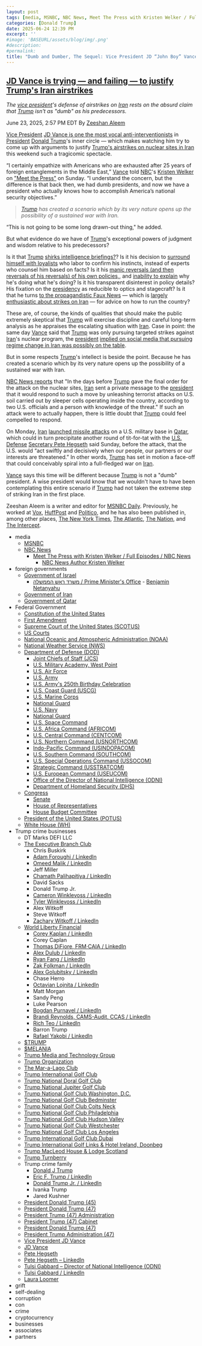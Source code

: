```yaml
---
layout: post
tags: [media, MSNBC, NBC News, Meet The Press with Kristen Welker / Full Episodes / NBC News, NBC News Author Kristen Welker, foreign governments, Government of Israel, משרד ראש הממשלה / Prime Minister’s Office, Benjamin Netanyahu, Government of Iran, Federal Government, Government of Qatar, Constitution of the United States, First Amendment, Supreme Court of the United States (SCOTUS), US Courts, National Oceanic and Atmospheric Administration (NOAA), National Weather Service (NWS), Department of Defense (DOD), Joint Chiefs of Staff (JCS), U.S. Military Academy West Point, U.S. Air Force, U.S. Army, U.S. Army’s 250th Birthday Celebration, U.S. Coast Guard (USCG), U.S. Marine Corps, National Guard, U.S. Navy, National Guard, U.S. Space Command, U.S. Africa Command (AFRICOM), U.S. Central Command (CENTCOM), U.S. Northern Command (USNORTHCOM), Indo-Pacific Command (USINDOPACOM), U.S. Southern Command (SOUTHCOM), U.S. Special Operations Command (USSOCOM), Strategic Command (USSTRATCOM), U.S. European Command (USEUCOM), Office of the Director of National Intelligence (ODNI), Department of Homeland Security (DHS), Congress, Senate, House of Representatives, House Budget Committee, President of the United States (POTUS), White House (WH), Trump crime businesses, DT Marks DEFI LLC, The Executive Branch Club, Chris Buskirk, Adam Foroughi / LinkedIn, Omeed Malik / LinkedIn, Jeff Miller, Chamath Palihapitiya / LinkedIn, David Sacks, Donald Trump Jr., Cameron Winklevoss / LinkedIn, Tyler Winklevoss / LinkedIn, Alex Witkoff, Steve Witkoff, Zachary Witkoff / LinkedIn, World Liberty Financial, Corey Kaplan / LinkedIn, Corey Caplan, Thomas DiFiore FRM·CAIA / LinkedIn, Alex Dulub / LinkedIn, Ryan Fang / LinkedIn, Zak Folkman / LinkedIn, Alex Golubitsky / LinkedIn, Chase Herro, Octavian Lojnita / LinkedIn, Matt Morgan, Sandy Peng, Luke Pearson, Bogdan Purnavel / LinkedIn, Brandi Reynolds CAMS-Audit CCAS / LinkedIn, Rich Teo / LinkedIn, Barron Trump, Rafael Yakobi / LinkedIn, $TRUMP, $MELANIA, Trump Media and Technology Group, Trump Organization, The Mar-a-Lago Club, Trump International Golf Club, Trump National Doral Golf Club, Trump National Jupiter Golf Club, Trump National Golf Club Washington D.C., Trump National Golf Club Bedminster, Trump National Golf Club Colts Neck, Trump National Golf Club Philadelphia, Trump National Golf Club Hudson Valley, Trump National Golf Club Westchester, Trump National Golf Club Los Angeles, Trump International Golf Club Dubai, Trump International Golf Links & Hotel Ireland Doonbeg, Trump MacLeod House & Lodge Scotland, Trump Turnberry, Trump crime family, Donald J Trump, Eric F. Trump / LinkedIn, Donald Trump Jr. / LinkedIn, Ivanka Trump, Jared Kushner, President Donald Trump (45), President Donald Trump (47), President Trump (47) Administration, President Trump (47) Cabinet, President Donald Trump (47), President Trump Administration (47), Vice President JD Vance, JD Vance, Pete Hegseth, Pete Hegseth – LinkedIn, Tulsi Gabbard – Director of National Intelligence (ODNI), Tulsi Gabbard / LinkedIn, Laura Loomer, grift, self-dealing, corruption, con, crime, cryptocurrency, businesses, associates, partners]
categories: [Donald Trump]
date: 2025-06-24 12:39 PM
excerpt: ''
#image: 'BASEURL/assets/blog/img/.png'
#description:
#permalink:
title: "Dumb and Dumber, The Sequel: Vice President JD “John Boy” Vance Is Dumber Than His President. Bless His Heart"
---
```



## [JD Vance is trying — and failing — to justify Trump's Iran airstrikes](https://www.msnbc.com/top-stories/latest/jd-vance-iran-dumb-presidents-trump-war-rcna214476)

*The [vice president](https://www.whitehouse.gov/administration/jd-vance/)'s defense of airstrikes on [Iran](https://irangov.ir/) rests on the absurd claim that [Trump](https://www.donaldjtrump.com/) isn't as "dumb" as his predecessors.*

June 23, 2025, 2:57 PM EDT
By [Zeeshan Aleem](https://www.msnbc.com/author/zeeshan-aleem-ncpn1235332)

[Vice President](https://www.whitehouse.gov/administration/jd-vance/) [JD Vance is one the most vocal anti-interventionists](https://www.nbcnews.com/politics/jd-vance/iran-vance-intervention-skeptic-role-salesman-rcna214345) in [President](https://www.whitehouse.gov/) [Donald Trump](https://www.donaldjtrump.com/)'s inner circle — which makes watching him try to come up with arguments to justify [Trump's airstrikes on nuclear sites in Iran](https://www.msnbc.com/top-stories/latest/us-bombs-iran-nuclear-sites-trump-rcna214311) this weekend such a tragicomic spectacle.

“I certainly empathize with Americans who are exhausted after 25 years of foreign entanglements in the Middle East,” [Vance](https://www.whitehouse.gov/administration/jd-vance/) told [NBC](https://www.nbcnews.com/)'s [Kristen Welker](https://www.nbcnews.com/author/kristen-welker-ncpn6396) on ["Meet the Press"](https://www.nbcnews.com/meet-the-press-full-episodes) on Sunday. “I understand the concern, but the difference is that back then, we had dumb presidents, and now we have a president who actually knows how to accomplish America’s national security objectives.”

> *[Trump](https://www.donaldjtrump.com/) has created a scenario which by its very nature opens up the possibility of a sustained war with Iran.*

“This is not going to be some long drawn-out thing," he added.

But what evidence do we have of [Trump](https://www.donaldjtrump.com/)'s exceptional powers of judgment and wisdom relative to his predecessors?

Is it that [Trump](https://www.donaldjtrump.com/) [shirks intelligence briefings?](https://www.politico.com/news/2025/05/09/trump-intelligence-briefing-frequency-00338946)? Is it his decision to [surround himself with loyalists](https://www.msnbc.com/opinion/msnbc-opinion/trump-iran-israel-war-hegseth-gabbard-loomer-bannon-rcna214170) who labor to confirm his instincts, instead of experts who counsel him based on facts? Is it his [manic reversals (and then reversals of his reversals) of his own policies,](https://www.msnbc.com/top-stories/latest/trump-tariffs-relief-farmers-automakers-economy-rcna203935), and [inability to explain](https://www.cnn.com/2025/04/23/business/endgame-trumps-tariffs) why he's doing what he's doing? Is it his transparent disinterest in policy details? His fixation on the [presidency](https://www.whitehouse.gov/) as reducible to optics and stagecraft? Is it that he turns [to the propagandistic Faux News](https://www.vox.com/2017/8/7/16083122/breakfast-club-fox-and-friends) — which is [largely enthusiastic about strikes on Iran](https://www.mediamatters.org/fox-news/trumps-fox-news-obsession-driving-us-toward-war-iran) — for advice on how to run the country?

These are, of course, the kinds of qualities that should make the public extremely skeptical that [Trump](https://www.donaldjtrump.com/) will exercise discipline and careful long-term analysis as he appraises the escalating situation with [Iran](https://irangov.ir/). Case in point: the same day [Vance](https://www.whitehouse.gov/administration/jd-vance/) said that [Trump](https://www.donaldjtrump.com/) was only pursuing targeted strikes against [Iran](https://irangov.ir/)'s nuclear program, the [president](https://www.whitehouse.gov/) [implied on social media that pursuing regime change in Iran was possibly on the table](https://www.reuters.com/world/middle-east/us-strikes-against-iran-nuclear-facilities-incredible-overwhelming-success-2025-06-22/).

But in some respects [Trump](https://www.donaldjtrump.com/)'s intellect is beside the point. Because he has created a scenario which by its very nature opens up the possibility of a sustained war with Iran.

[NBC News reports](https://www.nbcnews.com/world/iran/iran-trump-nuclear-israel-bombing-what-next-rcna214328) that "In the days before [Trump](https://www.donaldjtrump.com/) gave the final order for the attack on the nuclear sites, [Iran](https://irangov.ir/) sent a private message to the [president](https://www.whitehouse.gov/) that it would respond to such a move by unleashing terrorist attacks on U.S. soil carried out by sleeper cells operating inside the country, according to two U.S. officials and a person with knowledge of the threat." If such an attack were to actually happen, there is little doubt that [Trump](https://www.donaldjtrump.com/) could feel compelled to respond.

On Monday, [Iran](https://irangov.ir/) [launched missile attacks](https://www.nbcnews.com/world/middle-east/live-blog/live-updates-iran-top-diplomat-meets-putin-us-braces-retaliation-rcna214428/rcrd83359?canonicalCard=true) on a U.S. military base in [Qatar](https://hukoomi.gov.qa/), which could in turn precipitate another round of tit-for-tat with the [U.S. Defense](https://www.defense.gov/) [Secretary Pete Hegseth](https://www.defense.gov/About/Biographies/Biography/Article/4040890/hon-pete-hegseth/) said Sunday, before the attack, that the U.S. would “act swiftly and decisively when our people, our partners or our interests are threatened.” In other words, [Trump](https://www.donaldjtrump.com/) has set in motion a face-off that could conceivably spiral into a full-fledged war on [Iran](https://irangov.ir/).

[Vance](https://www.whitehouse.gov/administration/jd-vance/) says this time will be different because [Trump](https://www.donaldjtrump.com/) is not a "dumb" president. A wise president would know that we wouldn't have to have been contemplating this entire scenario if [Trump](https://www.donaldjtrump.com/) had not taken the extreme step of striking Iran in the first place. 

Zeeshan Aleem is a writer and editor for [MSNBC Daily](https://www.msnbc.com/). Previously, he worked at [Vox](https://www.vox.com/), [HuffPost](https://www.huffpost.com/) and [Politico](https://www.politico.com/), and he has also been published in, among other places, [The New York Times](https://www.nytimes.com/), [The Atlantic](https://www.theatlantic.com/), [The Nation](https://www.thenation.com/), and [The Intercept](https://theintercept.com/).

- media
    - [MSNBC](https://www.msnbc.com/)
    - [NBC News](https://www.nbcnews.com/)
        - [Meet The Press with Kristen Welker / Full Episodes / NBC News](https://www.nbcnews.com/meet-the-press-full-episodes)
            - [NBC News Author Kristen Welker](https://www.nbcnews.com/author/kristen-welker-ncpn6396)
- foreign governments 
    - [Government of Israel](https://www.gov.il/)
        - [משרד ראש הממשלה / Prime Minister's Office](https://www.gov.il/he/departments/prime_ministers_office/govil-landing-page)
                - [Benjamin Netanyahu](https://www.netanyahu.org.il/)
    - [Government of Iran](https://irangov.ir/)
    - [Government of Qatar](https://hukoomi.gov.qa/)
- Federal Government 
    - [Constitution of the United States](https://constitution.congress.gov/)
    - [First Amendment](https://constitution.congress.gov/constitution/amendment-1/)
    - [Supreme Court of the United States (SCOTUS)](https://www.supremecourt.gov/)
    - [US Courts](https://www.uscourts.gov/)
    - [National Oceanic and Atmospheric Administration (NOAA)](https://www.noaa.gov/)
    - [National Weather Service (NWS)](https://www.weather.gov/)
    - [Department of Defense (DOD)](https://www.defense.gov/)
        - [Joint Chiefs of Staff (JCS)](https://www.jcs.mil/)
        - [U.S. Military Academy, West Point](https://www.westpoint.edu/)
        - [U.S. Air Force](https://www.af.mil/)
        - [U.S. Army](https://www.army.mil/)
        - [U.S. Army's 250th Birthday Celebration](https://www.army.mil/1775/)
        - [U.S. Coast Guard (USCG)](https://www.uscg.mil/)
        - [U.S. Marine Corps](https://www.marines.mil/)
        - [National Guard](https://www.nationalguard.mil/)
        - [U.S. Navy](https://www.navy.mil/)
        - [National Guard](https://www.nationalguard.mil/)
        - [U.S. Space Command](https://www.spacecom.mil/)
        - [U.S. Africa Command (AFRICOM)](https://www.africom.mil/)
        - [U.S. Central Command (CENTCOM)](https://www.centcom.mil/)
        - [U.S. Northern Command (USNORTHCOM)](https://www.northcom.mil/)
        - [Indo-Pacific Command (USINDOPACOM)](https://www.pacom.mil/)
        - [U.S. Southern Command (SOUTHCOM)](http://www.southcom.mil/)
        - [U.S. Special Operations Command (USSOCOM)](https://www.socom.mil/)
        - [Strategic Command (USSTRATCOM)](http://www.stratcom.mil/)
        - [U.S. European Command (USEUCOM)](https://www.eucom.mil/)
        - [Office of the Director of National Intelligence (ODNI)](https://www.odni.gov/)
        - [Department of Homeland Security (DHS)](https://www.dhs.gov/)
    - [Congress](https://www.congress.gov/)
        - [Senate](https://www.senate.gov/)
        - [House of Representatives](https://www.house.gov/)
        - [House Budget Committee ](https://budget.house.gov/)
    - [President of the United States (POTUS)](https://www.whitehouse.gov/)
    - [White House (WH)](https://www.whitehouse.gov/)
- Trump crime businesses
    - DT Marks DEFI LLC
    - [The Executive Branch Club](https://www.theexecutivebranchclub.com/)
        - Chris Buskirk
        - [Adam Foroughi / LinkedIn](https://www.linkedin.com/in/adamforoughi/)
        - [Omeed Malik / LinkedIn](https://www.linkedin.com/in/omeed-malik-b483b1186/)
        - Jeff Miller
        - [Chamath Palihapitiya / LinkedIn](https://www.linkedin.com/in/chamath/)
        - David Sacks
        - Donald Trump Jr.
        - [Cameron Winklevoss / LinkedIn](https://www.linkedin.com/in/winklevoss/)
        - [Tyler Winklevoss / LinkedIn](https://www.linkedin.com/in/tylerwinklevoss/)
        - Alex Witkoff
        - Steve Witkoff
        - [Zachary Witkoff / LinkedIn](https://www.linkedin.com/in/zachary-witkoff-038a4143/)
    - [World Liberty Financial](https://worldlibertyfinancial.com/)
        - [Corey Kaplan / LinkedIn](https://www.linkedin.com/in/coreykaplan/)
        - Corey Caplan
        - [Thomas DiFiore, FRM·CAIA / LinkedIn](https://www.linkedin.com/in/thomasdifiore42/)
        - [Alex Dulub / LinkedIn](https://www.linkedin.com/in/alexei-dulub/)
        - [Ryan Fang / LinkedIn](https://www.linkedin.com/in/ryan-fang-245011a2/)
        - [Zak Folkman / LinkedIn](https://www.linkedin.com/in/zak-folkman-0300669a/)
        - [Alex Golubitsky / LinkedIn](https://www.linkedin.com/in/alexgolubitsky/)
        - Chase Herro
        - [Octavian Lojnita / LinkedIn](https://www.linkedin.com/in/octavian-lojnita/)
        - Matt Morgan
        - Sandy Peng
        - Luke Pearson
        - [Bogdan Purnavel / LinkedIn](https://www.linkedin.com/in/bogdan-purnavel-73b05a14b/)
        - [Brandi Reynolds, CAMS-Audit, CCAS / LinkedIn](https://www.linkedin.com/in/brandi-reynolds-cams-audit-ccas-64b8aa53/)
        - [Rich Teo / LinkedIn](https://www.linkedin.com/in/richteo/)
        - Barron Trump
        - [Rafael Yakobi / LinkedIn](https://www.linkedin.com/in/rafaelyakobi/)
    - [$TRUMP](https://gettrumpmemes.com/)
    - [$MELANIA](https://melaniameme.com/)
    - [Trump Media and Technology Group](https://tmtgcorp.com/)
    - [Trump Organization](https://www.trump.com/)
    - [The Mar-a-Lago Club](https://www.maralagoclub.com/)
    - [Trump International Golf Club](https://www.trumpinternationalpalmbeaches.com/)
    - [Trump National Doral Golf Club](https://www.trumpgolfdoral.com/)
    - [Trump National Jupiter Golf Club](https://www.trumpnationaljupiter.com/)
    - [Trump National Golf Club Washington, D.C.](https://www.trumpnationaldc.com/)
    - [Trump National Golf Club Bedminster](https://www.trumpnationalbedminster.com/)
    - [Trump National Golf Club Colts Neck](https://www.trumpcoltsneck.com/)
    - [Trump National Golf Club Philadelphia](https://www.trumpnationalphiladelphia.com/)
    - [Trump National Golf Club Hudson Valley](https://www.trumpnationalhudsonvalley.com/)
    - [Trump National Golf Club Westchester](https://www.trumpnationalwestchester.com/)
    - [Trump National Golf Club Los Angeles](https://www.trumpnationallosangeles.com/)
    - [Trump International Golf Club Dubai](https://www.trumpgolfdubai.com/)
    - [Trump International Golf Links & Hotel Ireland, Doonbeg](https://www.trumpgolfireland.com/)
    - [Trump MacLeod House & Lodge Scotland](https://www.trumphotels.com/macleod-house)
    - [Trump Turnberry](https://www.turnberry.co.uk/)
    - Trump crime family
        - [Donald J Trump](https://www.donaldjtrump.com/)
        - [Eric F. Trump / LinkedIn](https://www.linkedin.com/in/erictrump/)
        - [Donald Trump Jr. / LinkedIn](https://www.linkedin.com/in/donald-trump-jr-4454b862/)
        - Ivanka Trump
        - Jared Kushner
     - [President Donald Trump (45)](https://trumpwhitehouse.archives.gov/)
    - [President Donald Trump (47)](https://www.whitehouse.gov/administration/donald-j-trump/)
    - [President Trump (47) Administration](https://www.whitehouse.gov/administration/)
    - [President Trump (47) Cabinet](https://www.whitehouse.gov/administration/the-cabinet/)
    - [President Donald Trump (47)](https://www.whitehouse.gov/administration/donald-j-trump/)
    - [President Trump Administration (47)](https://www.whitehouse.gov/administration/)
    - [Vice President JD Vance](https://www.whitehouse.gov/administration/jd-vance/)
    - [JD Vance](https://www.linkedin.com/in/jd-vance-770a9047/)
    - [Pete Hegseth](https://www.defense.gov/About/Biographies/Biography/Article/4040890/hon-pete-hegseth/)
    - [Pete Hegseth – LinkedIn](https://www.linkedin.com/in/petehegseth/)
    - [Tulsi Gabbard – Director of National Intelligence (ODNI)](https://www.odni.gov/index.php/who-we-are/leadership/director-of-national-intelligence)
    - [Tulsi Gabbard / LinkedIn](https://www.linkedin.com/in/tulsigabbard/)
    - [Laura Loomer](https://loomered.com/)
- grift
- self-dealing
- corruption
- con
- crime
- cryptocurrency 
- businesses
- associates
- partners